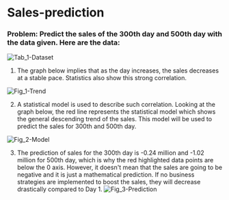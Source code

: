 # Sales-prediction

### Problem: Predict the sales of the 300th day and 500th day with the data given. Here are the data:

![Tab_1-Dataset](https://user-images.githubusercontent.com/75769044/115146861-ff0e7280-a08a-11eb-8e8b-a7f3db9acdf5.png)

1. The graph below implies that as the day increases, the sales decreases at a stable pace. Statistics also show this strong correlation.

![Fig_1-Trend](https://user-images.githubusercontent.com/75769044/115147588-48ac8c80-a08e-11eb-97aa-00d3f9c62b01.png)


2. A statistical model is used to describe such correlation. Looking at the graph below, the red line represents the statistical model which shows the general descending trend of the sales. This model  will be used to predict the sales for 300th and 500th day.

![Fig_2-Model](https://user-images.githubusercontent.com/75769044/115147197-6da00000-a08c-11eb-9ef1-0a834555eaae.png)


3. The prediction of sales for the 300th day is -0.24 million and -1.02 million for 500th day, which is why the red highlighted data points are below the 0 axis. However, it doesn't mean that the sales are going to be negative and it is just a mathematical prediction. If no business strategies are implemented to boost the sales, they will decrease drastically compared to Day 1.
![Fig_3-Prediction](https://user-images.githubusercontent.com/75769044/115148124-c40f3d80-a090-11eb-950a-746a66638434.png)
 

